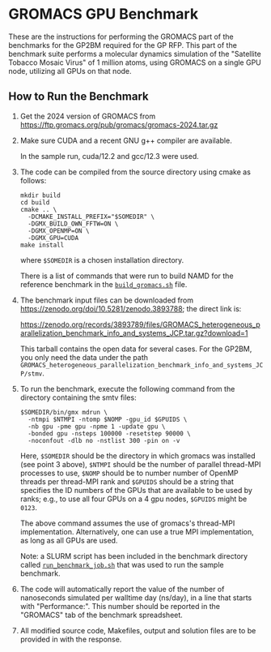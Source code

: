 # GROMACS GPU Benchmark

These are the instructions for performing the GROMACS part of the
benchmarks for the GP2BM required for the GP RFP.  This part of
the benchmark suite performs a molecular dynamics simulation of the
"Satellite Tobacco Mosaic Virus" of 1 million atoms, using GROMACS on
a single GPU node, utilizing all GPUs on that node.

## How to Run the Benchmark

 1. Get the 2024 version of GROMACS from
    https://ftp.gromacs.org/pub/gromacs/gromacs-2024.tar.gz

 2. Make sure CUDA and a recent GNU g++ compiler are available.
 
    In the sample run, cuda/12.2 and gcc/12.3 were used.
 
 3. The code can be compiled from the source directory using cmake as follows:

        mkdir build
        cd build
        cmake .. \
          -DCMAKE_INSTALL_PREFIX="$SOMEDIR" \
          -DGMX_BUILD_OWN_FFTW=ON \
          -DGMX_OPENMP=ON \
          -DGMX_GPU=CUDA
        make install

    where `$SOMEDIR` is a chosen installation directory.
    
    There is a list of commands that were run to build NAMD for the
    reference benchmark in the [`build_gromacs.sh`](build_gromacs.sh) file.
 
 4. The benchmark input files can be downloaded from
    https://zenodo.org/doi/10.5281/zenodo.3893788; the direct link is:

    https://zenodo.org/records/3893789/files/GROMACS_heterogeneous_parallelization_benchmark_info_and_systems_JCP.tar.gz?download=1

    This tarball contains the open data for several cases.  For the
    GP2BM, you only need the data under the path
    `GROMACS_heterogeneous_parallelization_benchmark_info_and_systems_JCP/stmv`.
    
 5. To run the benchmark, execute the following command from the
    directory containing the smtv files:

        $SOMEDIR/bin/gmx mdrun \
          -ntmpi $NTMPI -ntomp $NOMP -gpu_id $GPUIDS \
          -nb gpu -pme gpu -npme 1 -update gpu \
          -bonded gpu -nsteps 100000 -resetstep 90000 \
          -noconfout -dlb no -nstlist 300 -pin on -v 

    Here, `$SOMEDIR` should be the directory in which gromacs was
    installed (see point 3 above), `$NTMPI` should be the number of
    parallel thread-MPI processes to use, `$NOMP` should be to number
    number of OpenMP threads per thread-MPI rank and `$GPUIDS` should be
    a string that specifies the ID numbers of the GPUs that are
    available to be used by ranks; e.g., to use all four GPUs on a 4
    gpu nodes, `$GPUIDS` might be `0123`.

    The above command assumes the use of gromacs's thread-MPI
    implementation.  Alternatively, one can use a true MPI
    implementation, as long as all GPUs are used.
    
    Note: a SLURM script has been included in the benchmark directory
    called [`run_benchmark_job.sh`](run_benchmark_job.sh) that was used to run the sample
    benchmark.
    
 6. The code will automatically report the value of the number of
    nanoseconds simulated per walltime day (ns/day), in a line that
    starts with "Performance:".  This number should be reported in the "GROMACS" tab of the benchmark spreadsheet.

 7. All modified source code, Makefiles, output and solution files are
    to be provided in with the response.

